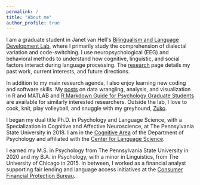 ```yaml
---
permalink: /
title: "About me"
author_profile: true
---
```


I am a graduate student in Janet van Hell's [Bilingualism and Language Development Lab](https://sites.psu.edu/bildlab/), where I primarily study the comprehension of dialectal variation and code-switching. I use neuropsychological (EEG) and behavioral methods to understand how cognitive, linguistic, and social factors interact during language processing. The [research](https://www.hzaharchuk.com/research/) page details my past work, current interests, and future directions.

In addition to my main research agenda, I also enjoy learning new coding and software skills. My [posts](https://www.hzaharchuk.com/year-archive/) on data wrangling, analysis, and visualization in R and MATLAB and [R Markdown Guide for Psychology Graduate Students](https://www.hzaharchuk.com/rmarkdown-guide/) are available for similarly interested researchers. Outside the lab, I love to cook, knit, play volleyball, and snuggle with my greyhound, [Zuko](/images/zuko.jpeg).

I began my dual title Ph.D. in Psychology and Language Science, with a Specialization in Cognitive and Affective Neuroscience, at The Pennsylvania State University in 2018. I am in the [Cognitive Area](https://psych.la.psu.edu/graduate/program-areas/cognitive) of the Department of Psychology and affiliated with the [Center for Language Science](https://cls.la.psu.edu/).

I earned my M.S. in Psychology from The Pennsylvania State University in 2020 and my B.A. in Psychology, with a minor in Linguistics, from The University of Chicago in 2015. In between, I worked as a financial analyst supporting fair lending and language access initiatives at the [Consumer Financial Protection Bureau](https://www.consumerfinance.gov/). 
